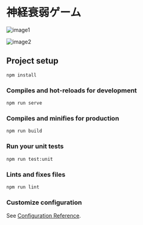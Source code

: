 # 神経衰弱ゲーム

![image1](https://user-images.githubusercontent.com/10791675/75039712-949c8980-54fc-11ea-9a2b-ad6d33a76726.png)

![image2](https://user-images.githubusercontent.com/10791675/75039702-8f3f3f00-54fc-11ea-8fe5-fe9b16aea5b2.png)


## Project setup
```
npm install
```

### Compiles and hot-reloads for development
```
npm run serve
```

### Compiles and minifies for production
```
npm run build
```

### Run your unit tests
```
npm run test:unit
```

### Lints and fixes files
```
npm run lint
```

### Customize configuration
See [Configuration Reference](https://cli.vuejs.org/config/).
